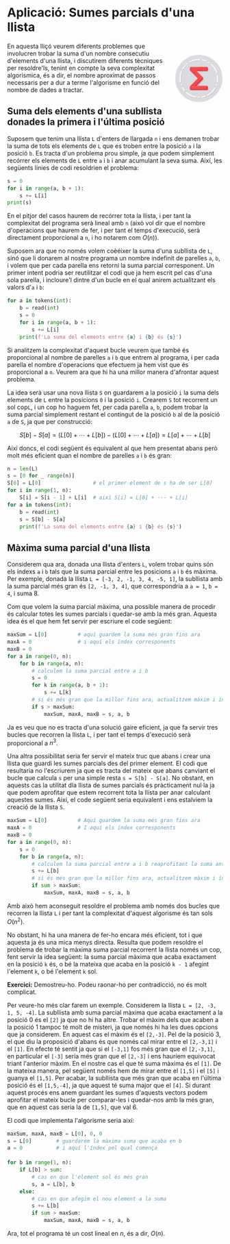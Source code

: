 # Aplicació: Sumes parcials d'una llista

<img src='./sumes-parcials.png' style='height: 8em; float: right; margin: 2em 0 1em 1em;'/>

En aquesta lliçó veurem diferents problemes que involucren trobar la suma d'un nombre consecutiu d'elements d'una llista, i discutirem diferents tècniques per resoldre'ls, tenint en compte la seva complexitat algorísmica, és a dir, el nombre aproximat de passos necessaris per a dur a terme l'algorisme en funció del nombre de dades a tractar.


## Suma dels elements d'una subllista donades la primera i l'última posició

Suposem que tenim una llista `L` d'enters de llargada `n` i ens demanen trobar la suma de tots els elements de `L` que es troben entre la posició `a` i la posició `b`. Es tracta d'un problema prou simple, ja que podem simplement recórrer els elements de `L` entre `a` i `b` i anar acumulant la seva suma. Així, les següents línies de codi resoldrien el problema:

```python
s = 0
for i in range(a, b + 1):
	s += L[i]
print(s)
```

En el pitjor del casos haurem de recórrer tota la llista, i per tant la complexitat del programa serà lineal amb `n` (això vol dir que el nombre d'operacions que haurem de fer, i per tant el temps d'execució, serà directament proporcional a `n`, i ho notarem com $O(n)$).

Suposem ara que no només volem coèéixer la suma d'una subllista de `L`, sinó que li donarem al nostre programa un nombre indefinit de parelles `a`, `b`, i volem que per cada parella ens retorni la suma parcial corresponent. Un primer intent podria ser reutilitzar el codi que ja hem escrit pel cas d'una sola parella, i incloure'l dintre d'un bucle en el qual anirem actualitzant els valors d'`a` i `b`:

```python
for a in tokens(int):
	b = read(int)
	s = 0
	for i in range(a, b + 1):
		s += L[i]
	print(f'La suma del elements entre {a} i {b} és {s}')
```

Si analitzem la complexitat d'aquest bucle veurem que també és proporcional al nombre de parelles `a` i `b` que entrem al programa, i per cada parella el nombre d'operacions que efectuem ja hem vist que és proporcional a `n`. Veurem ara que hi ha una millor manera d'afrontar aquest problema.

La idea serà usar una nova llista `S` on guardarem a la posició `i` la suma dels elements de `L` entre la posicions `0` i la posició `i`. Crearem `S` tot recorrent un sol cop`L`, i un cop ho haguem fet, per cada parella `a`, `b`, podem trobar la suma parcial simplement restant el contingut de la posició `b` al de la posició `a` de `S`, ja que per construcció:

$$
S[b] - S[a] = (L[0] + \cdots + L[b]) - (L[0] + \cdots + L[a]) = L[a] + \cdots + L[b]
$$

Així doncs, el codi següent és equivalent al que hem presentat abans però molt més eficient quan el nombre de parelles `a` i `b` és gran:

```python
n = len(L)
s = [0 for _ range(n)]
S[0] = L[0]               	# el primer element de s ha de ser L[0]
for i in range(1, n):
	S[i] = S[i - 1] + L[i]  # així S[i] = L[0] + ··· + L[i]
for a in tokens(int):
	b = read(int)
	s = S[b] - S[a]
	print(f'La suma del elements entre {a} i {b} és {s}')
```


## Màxima suma parcial d'una llista

Considerem qua ara, donada una llista d'enters `L`,  volem trobar quins són els índexs `a` i `b` tals que la suma parcial entre les posicions `a` i `b` és màxima. Per exemple, donada la llista `L = [-3, 2, -1, 3, 4, -5, 1]`, la subllista amb la suma parcial més gran és `[2, -1, 3, 4]`, que correspondria a `a = 1`, `b = 4`, i suma 8.

Com que volem la suma parcial màxima, una possible manera de procedir és calcular totes les sumes parcials i quedar-se amb la més gran. Aquesta idea és el que hem fet servir per escriure el code següent:

```python
maxSum = L[0]          # aquí guardem la suma més gran fins ara
maxA = 0               # i aquí els índex corresponents
maxB = 0
for a in range(0, n):
	for b in range(a, n):
		# calculem la suma parcial entre a i b
		s = 0
		for k in range(a, b + 1):
			s += L[k]
		# si és més gran que la millor fins ara, actualitzem màxim i índexs
		if s > maxSum:
			maxSum, maxA, maxB = s, a, b
```

Ja es veu que no es tracta d'una solució gaire eficient, ja que fa servir tres bucles que recorren la llista `L`, i per tant el temps d'execució serà proporcional a $n^3$.

Una altra possibilitat seria fer servir el mateix truc que abans i crear una llista que guardi les sumes parcials des del primer element. El codi que resultaria no l'escriurem ja que es tracta del mateix que abans canviant el bucle que calcula `s` per una simple resta `s = S[b] - S[a]`. No obstant, en aquests cas la utilitat dla llista de sumes parcials és pràcticament nul·la ja que podem aprofitar que estem recorrent tota la llista per anar calculant aquestes sumes. Així, el code següent seria equivalent i ens estalviem la creació de la llista `S`.

```python
maxSum = L[0]          # Aquí guardem la suma més gran fins ara
maxA = 0               # I aquí els índex corresponents
maxB = 0
for a in range(0, n):
	s = 0
	for b in range(a, n):
		# calculem la suma parcial entre a i b reaprofitant la suma anterior
		s += L[b]
		# si és més gran que la millor fins ara, actualitzem màxim i índexs
		if sum > maxSum:
			maxSum, maxA, maxB = s, a, b
```

Amb això hem aconseguit resoldre el problema amb només dos bucles que recorren la llista `L` i per tant la complexitat d'aquest algorisme és tan sols $O(n^2)$.

No obstant, hi ha una manera de fer-ho encara més eficient, tot i que aquesta ja és una mica menys directa. Resulta que podem resoldre el problema de trobar la màxima suma parcial recorrent la llista només un cop, fent servir la idea següent: la suma parcial màxima que acaba exactament en la posició `k` és, o bé la mateixa que acaba en la posició `k - 1` afegint l'element `k`, o bé l'element `k` sol.

**Exercici:** Demostreu-ho. Podeu raonar-ho per contradicció, no és molt complicat.

Per veure-ho més clar farem un exemple. Considerem la llista
`L = [2, -3, 1, 5, -4]`. La subllista amb suma parcial màxima que acaba exactament a la posició 0 és el `[2]` ja que no hi ha altre. Trobar el màxim dels que acaben a la posició 1 tampoc té molt de misteri, ja que només hi ha les dues opcions que ja considerem. En aquest cas el màxim és el `[2,-3]`. Pel de la posició 3, el que diu la proposició d'abans és que només cal mirar entre el `[2,-3,1]` i el `[1]`. En efecte té sentit ja que si el `[-3,1]` fos més gran que el `[2,-3,1]`, en particular el `[-3]` seria més gran que el `[2,-3]` i ens hauríem equivocat triant l'anterior màxim. En el nostre cas el que té suma màxima és el `[1]`. De la mateixa manera, pel següent només hem de mirar entre el `[1,5]` i el `[5]` i guanya el `[1,5]`. Per acabar, la subllista que més gran que acaba en l'última posició és el `[1,5,-4]`, ja que aquest té suma major que el `[4]`. Si durant aquest procés ens anem guardant les sumes d'aquests vectors podem aprofitar el mateix bucle per comparar-les i quedar-nos amb la més gran, que en aquest cas seria la de `[1,5]`, que val 6.

El codi que implementa l'algorisme seria així:

```python
maxSum, maxA, maxB = L[0], 0, 0
s = L[0]        # guardarem la màxima suma que acaba en b
a = 0           # i aquí l'índex pel qual comença

for b in range(1, n):
	if L[b] > sum:
		# cas en que l'element sol és més gran
		s, a = L[b], b
	else:
		# cas en que afegim el nou element a la suma
		s += L[b]
		if sum > maxSum:
			maxSum, maxA, maxB = s, a, b
```

Ara, tot el programa té un cost lineal en $n$, és a dir, $O(n)$.


<Autors autors="jpetit rafah"/>
